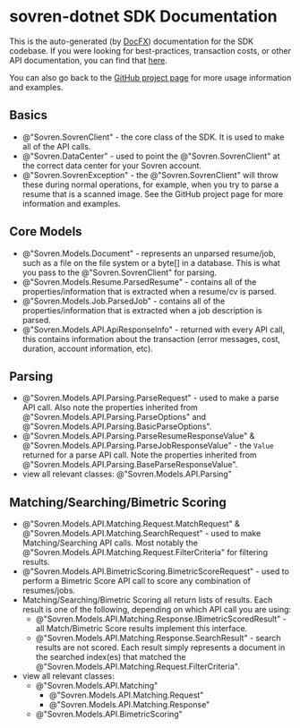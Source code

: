 # sovren-dotnet SDK Documentation
This is the auto-generated (by [DocFX](https://dotnet.github.io/docfx/)) documentation for the SDK codebase.
If you were looking for best-practices, transaction costs, or other API documentation, you
can find that [here](https://sovren.com/technical-specs/latest/rest-api/overview/).

You can also go back to the [GitHub project page](https://github.com/sovren/sovren-dotnet) for more usage information and examples.

## Basics
 - @"Sovren.SovrenClient" - the core class of the SDK. It is used to make all of the API calls.
 - @"Sovren.DataCenter" - used to point the @"Sovren.SovrenClient" at the correct data center for your Sovren account.
 - @"Sovren.SovrenException" - the @"Sovren.SovrenClient" will throw these during normal operations, for example, when you try to parse a resume that is a scanned image. See the GitHub project page for more information and examples.

## Core Models
 - @"Sovren.Models.Document" - represents an unparsed resume/job, such as a file on the file system or a byte[] in a database. This is what you pass to the @"Sovren.SovrenClient" for parsing.
 - @"Sovren.Models.Resume.ParsedResume" - contains all of the properties/information that is extracted when a resume/cv is parsed.
 - @"Sovren.Models.Job.ParsedJob" - contains all of the properties/information that is extracted when a job description is parsed.
 - @"Sovren.Models.API.ApiResponseInfo" - returned with every API call, this contains information about the transaction (error messages, cost, duration, account information, etc).

## Parsing
 - @"Sovren.Models.API.Parsing.ParseRequest" - used to make a parse API call. Also note the properties inherited from @"Sovren.Models.API.Parsing.ParseOptions" and @"Sovren.Models.API.Parsing.BasicParseOptions".
 - @"Sovren.Models.API.Parsing.ParseResumeResponseValue" & @"Sovren.Models.API.Parsing.ParseJobResponseValue" - the <code>Value</code> returned for a parse API call. Note the properties inherited from @"Sovren.Models.API.Parsing.BaseParseResponseValue".
 - view all relevant classes: @"Sovren.Models.API.Parsing"

## Matching/Searching/Bimetric Scoring
 - @"Sovren.Models.API.Matching.Request.MatchRequest" & @"Sovren.Models.API.Matching.SearchRequest" - used to make Matching/Searching API calls. Most notably the @"Sovren.Models.API.Matching.Request.FilterCriteria" for filtering results.
 - @"Sovren.Models.API.BimetricScoring.BimetricScoreRequest" - used to perform a Bimetric Score API call to score any combination of resumes/jobs.
 - Matching/Searching/Bimetric Scoring all return lists of results. Each result is one of the following, depending on which API call you are using:
   - @"Sovren.Models.API.Matching.Response.IBimetricScoredResult" - all Match/Bimetric Score results implement this interface.
   - @"Sovren.Models.API.Matching.Response.SearchResult" - search results are not scored. Each result simply represents a document in the searched index(es) that matched the @"Sovren.Models.API.Matching.Request.FilterCriteria".
 - view all relevant classes:
    - @"Sovren.Models.API.Matching"
      - @"Sovren.Models.API.Matching.Request"
      - @"Sovren.Models.API.Matching.Response"
    - @"Sovren.Models.API.BimetricScoring"
